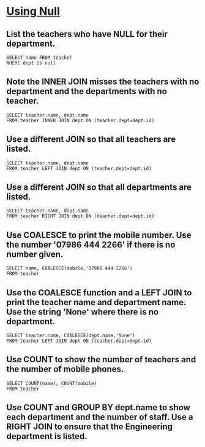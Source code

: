 # [Using Null](https://sqlzoo.net/wiki/Using_Null)

## List the teachers who have NULL for their department.

    SELECT name FROM teacher
    WHERE dept is null
    
## Note the INNER JOIN misses the teachers with no department and the departments with no teacher.

    SELECT teacher.name, dept.name
    FROM teacher INNER JOIN dept ON (teacher.dept=dept.id)

## Use a different JOIN so that all teachers are listed.

    SELECT teacher.name, dept.name
    FROM teacher LEFT JOIN dept ON (teacher.dept=dept.id)
    
## Use a different JOIN so that all departments are listed.

    SELECT teacher.name, dept.name
    FROM teacher RIGHT JOIN dept ON (teacher.dept=dept.id)
    
## Use COALESCE to print the mobile number. Use the number '07986 444 2266' if there is no number given.    

    SELECT name, COALESCE(mobile,'07986 444 2266')
    FROM teacher 
    
## Use the COALESCE function and a LEFT JOIN to print the teacher name and department name. Use the string 'None' where there is no department.

    SELECT teacher.name, COALESCE(dept.name,'None')
    FROM teacher LEFT JOIN dept ON (teacher.dept=dept.id)
    
## Use COUNT to show the number of teachers and the number of mobile phones.

    SELECT COUNT(name), COUNT(mobile)
    FROM teacher 
    
## Use COUNT and GROUP BY dept.name to show each department and the number of staff. Use a RIGHT JOIN to ensure that the Engineering department is listed.

